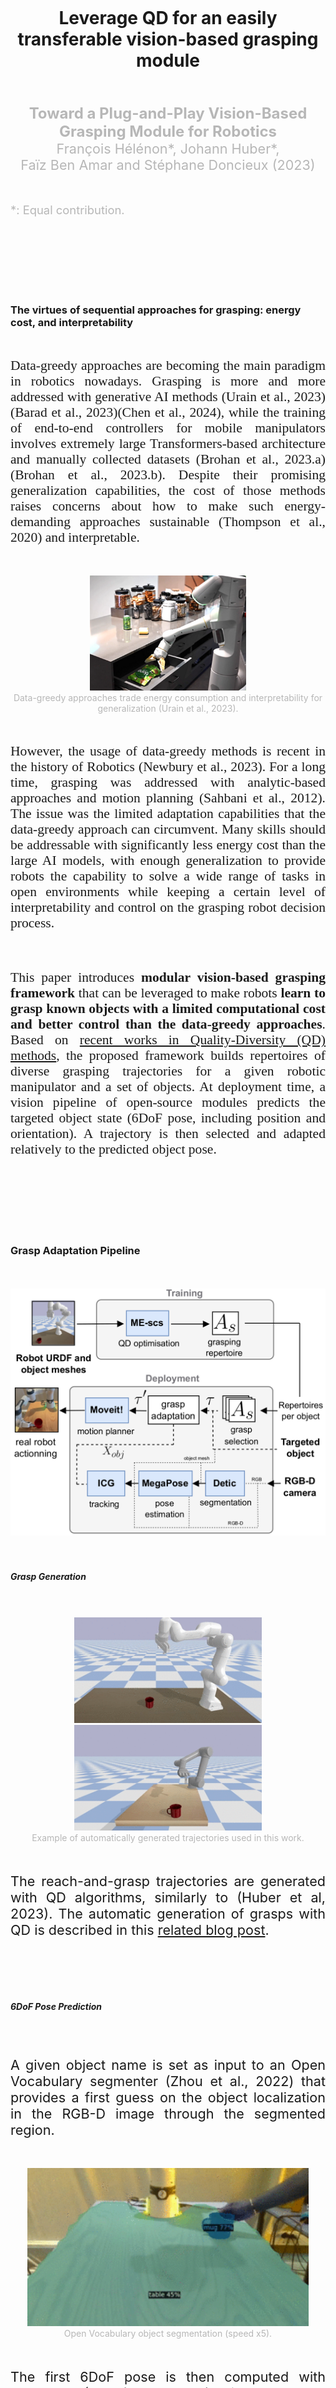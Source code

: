---
---


<br>
<br>
<br>
<br>
<br>
<br>


<div align="center">
	<h1>Leverage QD for an easily transferable vision-based grasping module</h1>
</div>

<br>
<br>

<div align="center">
	<font color="#b7b7b7" style="font-size:1.5rem"><b>Toward a Plug-and-Play Vision-Based Grasping Module for Robotics</b></font>
</div>

<div align="center">
	<font color="#b7b7b7" style="font-size:1.35rem">François Hélénon*, Johann Huber*,</font>
</div>
<div align="center">
	<font color="#b7b7b7" style="font-size:1.35rem">Faïz Ben Amar and Stéphane Doncieux (2023)</font>
</div>

<br>
<br>

<font color="#b7b7b7" style="font-size:1.15rem">*: Equal contribution.</font>


<br>
<br>
<br>
<br>
<br>
<br>



### The virtues of sequential approaches for grasping: energy cost, and interpretability

<br>

<p align="justify" class="space"> 
<font style="font-size:1.35rem;font-family:'Charter',serif;">
Data-greedy approaches are becoming the main paradigm in robotics nowadays. Grasping is more and more addressed with generative AI methods (Urain et al., 2023)(Barad et al., 2023)(Chen et al., 2024), while the training of end-to-end controllers for mobile manipulators involves extremely large Transformers-based architecture and manually collected datasets (Brohan et al., 2023.a)(Brohan et al., 2023.b). Despite their promising generalization capabilities, the cost of those methods raises concerns about how to make such energy-demanding approaches sustainable (Thompson et al., 2020) and interpretable.
</font>
</p>


<br>
<br>

<div align="center" style="vertical-align:bottom ; text-align:center">
	<img src="/assets/blog_posts/qd_adapt/rt_1_screenshot.png" style="width:250px;"> 
</div>
<div align="center" style="vertical-align:bottom ; text-align:center">
	<font color="#b7b7b7">Data-greedy approaches trade energy consumption and interpretability for generalization (Urain et al., 2023).</font>
</div>


<br>
<br>

<p align="justify" class="space"> 
<font style="font-size:1.35rem;font-family:'Charter',serif;">
However, the usage of data-greedy methods is recent in the history of Robotics (Newbury et al., 2023). For a long time, grasping was addressed with analytic-based approaches and motion planning (Sahbani et al., 2012). The issue was the limited adaptation capabilities that the data-greedy approach can circumvent. Many skills should be addressable with significantly less energy cost than the large AI models, with enough generalization to provide robots the capability to solve a wide range of tasks in open environments while keeping a certain level of interpretability and control on the grasping robot decision process. 
</font>
</p>

<br>
<br>





<p align="justify" class="space"> 
<font style="font-size:1.35rem;font-family:'Charter',serif;">
This paper introduces <b>modular vision-based grasping framework</b> that can be leveraged to make robots <b>learn to grasp known objects with a limited computational cost and better control than the data-greedy approaches</b>. Based on <a href="https://qdgrasp.github.io/qdgrasp/generating_the_data/"> recent works in Quality-Diversity (QD) methods</a>, the proposed framework builds repertoires of diverse grasping trajectories for a given robotic manipulator and a set of objects. At deployment time, a vision pipeline of open-source modules predicts the targeted object state (6DoF pose, including position and orientation). A trajectory is then selected and adapted relatively to the predicted object pose. 
</font>
</p>


<br>
<br>
<br>
<br>
<br>
<br>



### Grasp Adaptation Pipeline


<br>
<br>

<div align="center" style="vertical-align:bottom ; text-align:center">
	<img src="/assets/blog_posts/qd_adapt/refactore/qd_adapt_principle.png" style="width:600px;"> 
</div>

<br>
<br>




##### Grasp Generation

<br>
<br>

<div align="center" style="vertical-align:bottom ; text-align:center">
	<img src="/assets/blog_posts/qd_adapt/qd_grasp_franka_mug_scs_crop.gif" style="width:300px;"> 
	<img src="/assets/blog_posts/qd_adapt/qd_grasp_schunk_mug_2_scs_crop.gif" style="width:300px;"> 
</div>
<div align="center" style="vertical-align:bottom ; text-align:center">
	<font color="#b7b7b7">Example of automatically generated trajectories used in this work.</font>
</div>

<br>
<br>

<p align="justify" class="space"> 

<font style="font-size:1.35rem;">
The reach-and-grasp trajectories are generated with QD algorithms, similarly to (Huber et al, 2023). The automatic generation of grasps with QD is described in this <a href="https://qdgrasp.github.io/qdgrasp/generating_the_data/">related blog post</a>.

</font>
</p>


<br>
<br>
<br>
<br>


##### 6DoF Pose Prediction


<br>
<br>

<p align="justify" class="space"> 
<font style="font-size:1.35rem;">
A given object name is set as input to an Open Vocabulary segmenter (Zhou et al., 2022) that provides a first guess on the object localization in the RGB-D image through the segmented region. 
</font>
</p>

<br>
<br>

<div align="center" style="vertical-align:bottom ; text-align:center">
	<img src="/assets/blog_posts/qd_adapt/semantic_segmentation_crop_x4speedup.gif" style="width:450px;">
</div>

<div align="center" style="vertical-align:bottom ; text-align:center">
	<font color="#b7b7b7">Open Vocabulary object segmentation (speed x5).</font>
</div>


<br>
<br>

<p align="justify" class="space"> 
<font style="font-size:1.35rem;">
The first 6DoF pose is then computed with MegaPose (Labbé et al. 2022) using the RGB-D image and the known object meshes.
</font>
</p>

<br>
<br>

<div align="center" style="vertical-align:bottom ; text-align:center">
	<img src="/assets/blog_posts/qd_adapt/pose_estimate_crop.gif" style="width:450px;">
</div>

<div align="center" style="vertical-align:bottom ; text-align:center">
	<font color="#b7b7b7">6DoF pose estimation</font>
</div>

<br>
<br>

<p align="justify" class="space"> 
<font style="font-size:1.35rem;">
Given the initial 6DoF pose, the object is then tracked with ICG (Stoiber et al., 2022).
</font>
</p>

<br>
<br>


<div align="center" style="vertical-align:bottom ; text-align:center">
	<img src="/assets/blog_posts/qd_adapt/mug_tracking_crop.gif" style="width:450px;">
</div>

<div align="center" style="vertical-align:bottom ; text-align:center">
	<font color="#b7b7b7">6DoF pose tracking</font>
</div>


<br>
<br>

<p align="justify" class="space"> 
<font style="font-size:1.35rem;">
The reach-and-grasp trajectory can finally be adapted using the tracked estimated pose.
</font>
</p>

<br>
<br>
<br>
<br>



##### Trajectory Adaptation


<br>
<br>


<div align="center" style="vertical-align:bottom ; text-align:center">
	<img src="/assets/blog_posts/qd_adapt/refactore/qd_adapt_notations.png" style="width:450px;">
</div>

<div align="center" style="vertical-align:bottom ; text-align:center">
	<font color="#b7b7b7">Adaptation of the grasps trajectories to the object frame.</font>
</div>
<div align="center" style="vertical-align:bottom ; text-align:center">
	<font color="#b7b7b7">(See the paper for notation details)</font>
</div>



<br>
<br>

<p align="justify" class="space"> 
<font style="font-size:1.35rem;">
To compute the adaptation, a given grasping trajectory is first expressed as a sequence of positions and orientations in the world frame that describe the approach and the application of forces on the object. Those poses are then expressed relatively to the object frame, allowing the gripper to reach and grasp the object for any object's pose.
</font>
</p>

<br>

<p align="justify" class="space"> 
<font style="font-size:1.35rem;">
Such a straightforward approach modifies the initial position of the trajectory, which does not correspond to the initial end effector pose anymore. The trajectory is completed by reaching the first adapted position using a path planer.
</font>
</p>

<br>

<p align="justify" class="space"> 
<font style="font-size:1.35rem;">
The adapted grasping trajectory is not necessarily fully exploitable. Some poses might be out of the robot's operational space but might also lead to autocollisions or collisions with the environment (e.g., the table). The adapted trajectories are thus truncated to maximize the length of consecutive poses from the trajectory, which are reachable while assuring to preserve the prehension pose. In the worst case, the 6DoF prehension poses might be invalid. It is worth noting that the <a href="https://qdgrasp.github.io/qdgrasp/generating_the_data/">large diversity of QD generated grasps</a> guarantees to provide several grasping solutions for a considered object pose.
</font>
</p>



<br>
<br>
<br>
<br>

##### Scene and trajectory update

<br>
<br>

<div align="center" style="vertical-align:bottom ; text-align:center">
	<img src="/assets/blog_posts/qd_adapt/mug_tracking_simu_x4speedup.gif" style="width:450px;"> 
</div>
<div align="center" style="vertical-align:bottom ; text-align:center">
	<font color="#b7b7b7">Adaptation of the grasping trajectory to the predicted object pose (speed x4).</font>
</div>

<br>
<br>

<p align="justify" class="space"> 
<font style="font-size:1.35rem;">
The above animation shows the adaptation of a QD-generated grasping trajectory to the predicted object 6DoF pose. In green is the object pose at which the grasp has been generated in simulation. The colored curve above the mug is the sequence of states the end effector must follow to grasp the object. The green, blue, and red arrows represent the corresponding orientations. The pipeline provides an <b>adapted trajectory</b> to follow for <b>any predicted object position</b>, <b>allowing the exploit of automatically generated datasets for any targeted position in the operational space.</b>
</font>
</p>


<br>
<br>
<br>
<br>



### Results


<br>
<br>


##### Generalisation to the whole operational space


<br>
<br>

<div align="center" style="vertical-align:bottom ; text-align:center">
	<img src="/assets/blog_posts/qd_adapt/motion_planning_simulation.gif" style="width:400px;"> 
</div>
<div align="center" style="vertical-align:bottom ; text-align:center">
	<font color="#b7b7b7">Evaluation of the exploitability of a generated dataset all over the operational space.</font>
</div>

<br>
<br>


<div align="center" style="vertical-align:bottom ; text-align:center">
	<img src="/assets/blog_posts/qd_adapt/refactore/qd_adapt_res_sim.png" style="width:650px;">
</div>
<div align="center" style="vertical-align:bottom ; text-align:center">
	<font color="#b7b7b7">For 5 randomly sampled trajectories, how many of them are still valid for translated (top) or translated + rotated object state (bottom)? (See the paper for details.)</font>
</div>

<br>
<br>

<p align="justify" class="space"> 
<font style="font-size:1.35rem;">
As previously mentioned, the simple adaptation method proposed in this article does not necessarily lead to valid grasp trajectories. To evaluate to what extent the automatically generated grasps can be exploited with the adapation without having to sample other grasps from a QD generated dataset, a specific experiment has been conducted in simulation. It consists of estimating the number of valid grasps after adaptation for a wide range of object positions and orientations. The above-presented results show that the adaptation almost always leads to valid grasps when translating the object (top row) – except when the positions are too far from the robot (out of range) or too close (leading to autocollision). When applying both translation and rotation (bottom row), the ratio of successful adaptation is lower. The rotations often require truncation of the approaching phase, making the grasp's success more dependent on the path planner. Plus, the 6-DoF prehension can be projected into obstacles, making them unreachable. Nevertheless, <b>a significant part of the trajectories can straightforwardly be applied to new object positions without compromising the success of the grasp</b>.
</font>
</p>

<br>
<br>


##### Real world reach-and-grasp trajectory adaptation

<br>
<br>

<p align="justify" class="space"> 
<font style="font-size:1.35rem;">
The approach has been validated on two real robots: a Franka Research 3 arm with a 2-fingers gripper and a UR-5 arm with an SIH Schunk Hand. Some grasping trajectories have been generated with the ME-scs QD algorithm (Huber et al., 2023). A subset of the YCB objects (Calli et al., 2015) has been used for the experiments.
</font>
</p>

<br>
<br>

<div align="center" style="vertical-align:bottom ; text-align:center">
	<img src="/assets/blog_posts/qd_adapt/refactore/qd_adapt_scenes.png" style="width:500px;">
</div>
<div align="center" style="vertical-align:bottom ; text-align:center">
	<font color="#b7b7b7">Experimental setups.</font>
</div>

<br>
<br>

<p align="justify" class="space"> 
<font style="font-size:1.35rem;">
It is worth noting that 3 different RGB-D camera has been used: a D435i camera positioned with a 45° angle point-of-view on the scene for the FR3 arm; a L515 with a 90° angle, and a D455 with a 0° angle point-of-view on the scene for the UR5 arm. The proposed approach exploits <b>a single RGB-D camera at a time</b>. What is notable is that the perception part of the proposed approach operates <b>similarly with any of those 3 kinds of RGD-D camera</b>, being similarly <b>robust to the 3 point-of-views</b>. We believe this property to be a key strength of the proposed approach, considering the challenges of 6-DoF object pose estimators on real scenes (Tyree et al., 2022).
</font>
</p>

<br>
<br>


<div align="center" style="vertical-align:bottom ; text-align:center">
	<img src="/assets/blog_posts/qd_adapt/adapt_real/franka/franka_real_adapt_bc_2.gif" style="width:152px;">
	<img src="/assets/blog_posts/qd_adapt/adapt_real/franka/franka_real_adapt_bc_1.gif" style="width:160px;">
</div>
<div align="center" style="vertical-align:bottom ; text-align:center">
	<font color="#b7b7b7">Adapted trajectory on the bleach cleanser. The heavy rotation resulted into the truncation of a significant part of the approach, leading to a more direct grasp.</font>
</div>

<br>
<br>

<div align="center" style="vertical-align:bottom ; text-align:center">
	<img src="/assets/blog_posts/qd_adapt/adapt_real/franka/franka_real_adapt_mug_handle_1.gif" style="width:160px;">
	<img src="/assets/blog_posts/qd_adapt/adapt_real/franka/franka_real_adapt_mug_handle_2.gif" style="width:142px;">
	<img src="/assets/blog_posts/qd_adapt/adapt_real/franka/franka_real_adapt_mug_handle_3.gif" style="width:151px;">
	<img src="/assets/blog_posts/qd_adapt/adapt_real/franka/franka_real_adapt_mug_handle_4.gif" style="width:160px;">
</div>
<div align="center" style="vertical-align:bottom ; text-align:center">
	<font color="#b7b7b7">Adapted trajectory on the mug for different example of perturbated poses.</font>
</div>


<br>
<br>

<div align="center" style="vertical-align:bottom ; text-align:center">
	<img src="/assets/blog_posts/qd_adapt/adapt_real/schunk/schunk_real_adapt_pd_1.gif" style="width:160px;">
	<img src="/assets/blog_posts/qd_adapt/adapt_real/schunk/schunk_real_adapt_pd_2_crop.gif" style="width:149px;">
</div>
<div align="center" style="vertical-align:bottom ; text-align:center">
	<img src="/assets/blog_posts/qd_adapt/adapt_real/schunk/schunk_real_adapt_pd_3_crop.gif" style="width:200px;">
	<img src="/assets/blog_posts/qd_adapt/adapt_real/schunk/schunk_real_adapt_pd_4_crop.gif" style="width:200px;">
</div>
<div align="center" style="vertical-align:bottom ; text-align:center">
	<font color="#b7b7b7">Some example of the schunk SIH hand on the power drill.</font>
</div>

<br>
<br>

<p align="justify" class="space"> 
<font style="font-size:1.35rem;">
The results obtained on the real robot validate the simple adaptation strategy for two robotic manipulators of different natures, preserving the benefits of QD methods for <b>easy generalization to different plateforms</b>. It also <b> preserves the diversity of grasps regarding the quality</b> (more or less robust grasps) <b>and the affordances</b> (diverse application of forces on the object for accomplishing certain tasks afterward).

</font>
</p>

<br>
<br>

##### Limits

<br>
<br>

<div align="center" style="vertical-align:bottom ; text-align:center">
	<img src="/assets/blog_posts/qd_adapt/plots/failure_orientation_powerdrill_ambiguity.png" style="width:400px;"> 
</div>
<div align="center" style="vertical-align:bottom ; text-align:center">
	<font color="#b7b7b7">A single RGB-D camera can lead to ambiguities on the object's orientation.</font>
</div>


<br>
<br>

<p align="justify" class="space"> 
<font style="font-size:1.35rem;">
This work has some limitations. First, the vision noise can lead to wrong 6DoF pose estimation and limit the transferability of some grasps. Moreover, some object surfaces are slippery, especially with only two fingers, when applying too much force on the object surface. The proposed approach is also not close-loop adaptation: as soon as the grasping trajectory deployment is started, the modification of the object state will not be taken into account on the flight.
</font>
</p>



<br>
<br>
<br>
<br>



### Conclusions


<br>
<br>


<p align="justify" class="space"> 
<font style="font-size:1.35rem;">
This paper proposes a <b>framework to build a plug-and-play vision-based grasping module</b>. It can <b>easily be adapted to different robotic platforms</b> and allows the robot to <b>robustly grasp objects in a diverse manner</b>. We believe this modular framework to be an affordable alternative to the computationally greedy foundation-model-based approaches and a promising path to make different kinds of mobile robots interact with known objects in a controllable manner in the near future.
</font>
</p>


<br>
<br>
<br>
<br>


### Acknowledgement

<p align="justify">
<font style="font-size:1.3rem;font-family:'Georgia',serif;">
Authors deeply thank Pr. Sven Behnke and the members of the AIS lab of Bonn for their warm welcome and support.
</font>
</p>

<br>

<p align="justify">
<font style="font-size:1.3rem;font-family:'Georgia',serif;">
This work was supported by the Sorbonne Center for Artificial Intelligence, the German Ministry of Education and Research (BMBF) (01IS21080), the French Agence
Nationale de la Recherche (ANR) (ANR-21-FAI1-0004) (Learn2Grasp), the European Commission’s Horizon Europe Framework Programme under grant No 101070381 and
from the European Union’s Horizon Europe Framework Programme under grant agreement No 101070596. This work used HPC resources from GENCI-IDRIS (Grant 20XX-
AD011014320).
</font>
</p>


<br>
<br>
<br>
<br>

### References


<i>Urain, J., Funk, N., Peters, J., \& Chalvatzaki, G. (2023, May). Se (3)-diffusionfields: Learning smooth cost functions for joint grasp and motion optimization through diffusion. ICRA 2023.</i>

<br>

<i>Barad, K. R., Orsula, A., Richard, A., Dentler, J., Olivares-Mendez, M., \& Martinez, C. (2023). GraspLDM: Generative 6-DoF Grasp Synthesis using Latent Diffusion Models. arXiv preprint.</i>

<br>

<i>Chen, H., Xu, B., \& Leutenegger, S. (2024). FuncGrasp: Learning Object-Centric Neural Grasp Functions from Single Annotated Example Object. arXiv preprint.</i>

<br>

<i>Brohan, A., Brown, N., Carbajal, J., Chebotar, Y., Dabis, J., Finn, C., ...& Zitkovich, B. (2022). Rt-1: Robotics transformer for real-world control at scale. arXiv preprint arXiv:2212.06817.</i>

<br>

<i>Brohan, A., Brown, N., Carbajal, J., Chebotar, Y., Chen, X., Choromanski, K., ...& Zitkovich, B. (2023). Rt-2: Vision-language-action models transfer web knowledge to robotic control. arXiv preprint arXiv:2307.15</i>

<br>

<i>Thompson, N. C., Greenewald, K., Lee, K.,& Manso, G. F. (2020). The computational limits of deep learning. arXiv preprint arXiv:2007.05558.</i>

<br>

<i>Newbury, R., Gu, M., Chumbley, L., Mousavian, A., Eppner, C., Leitner, J., ...& Cosgun, A. (2023). Deep learning approaches to grasp synthesis: A review. IEEE Transactions on Robotics.</i>

<br>

<i>Sahbani, A., El-Khoury, S.,& Bidaud, P. (2012). An overview of 3D object grasp synthesis algorithms. Robotics and Autonomous Systems, 60(3), 326-336</i>

<br>

<i>Huber, J., Hélénon, F., Coninx, M., Ben Amar, F., Doncieux, S. (2023). Quality Diversity under Sparse Reward and Sparse Interaction: Application to Grasping in Robotics. arXiv:2308.05483</i>

<br>

<i>X. Zhou, R. Girdhar, A. Joulin, P. Krähenbühl, and I. Misra, “Detecting Twenty-Thousand Classes Using Image-Level Supervision,” in Computer Vision – ECCV 2022, S. Avidan, G. Brostow, M. Cissé, G. M. Farinella, and T. Hassner, Eds. Cham: Springer Nature Switzerland, 2022, vol. 13669, pp. 350–368.</i>

<br>

<i>B. Calli, A. Singh, A. Walsman, S. Srinivasa, P. Abbeel, and A. M. Dollar, “The YCB object and Model set: Towards common benchmarks for manipulation research,” in 2015 International Conference on Advanced Robotics (ICAR), July 2015, pp. 510–517.</i>

<br>

<i>Tyree, S., Tremblay, J., To, T., Cheng, J., Mosier, T., Smith, J., & Birchfield, S. (2022, October). 6-DoF pose estimation of household objects for robotic manipulation: An accessible dataset and benchmark. In 2022 IEEE/RSJ International Conference on Intelligent Robots and Systems (IROS) (pp. 13081-13088). IEEE.</i>

<br>

<i>Y. Labbé, L. Manuelli, A. Mousavian, S. Tyree, S. Birchfield, J. Tremblay, J. Carpentier, M. Aubry, D. Fox, and J. Sivic, “MegaPose: 6D Pose Estimation of Novel Objects via Render & Compare,” in 6th Annual Conference on Robot Learning, Aug. 2022.</i>

<br>

<i>M. Stoiber, M. Sundermeyer, and R. Triebel, “Iterative Corresponding Geometry: Fusing Region and Depth for Highly Efficient 3D Tracking of Textureless Objects,” in 2022 IEEE/CVF Conference on Computer Vision and Pattern Recognition (CVPR). New Orleans, LA, USA: IEEE, June 2022, pp. 6845–6855.</i>



<br>
<br>
<br>
<br>
<br>









